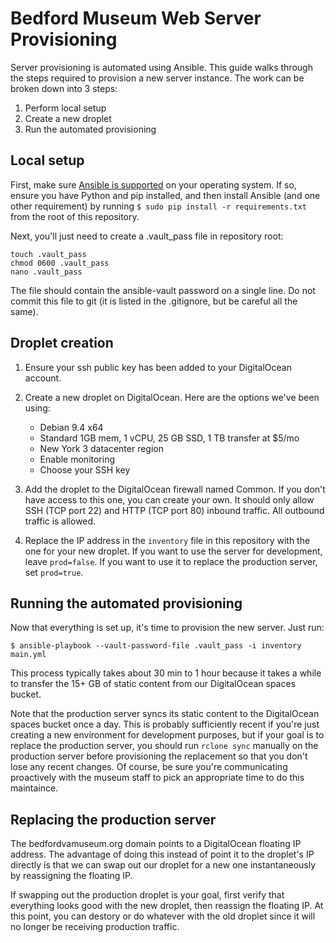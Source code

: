 # Bedford Museum Web Server Provisioning

Server provisioning is automated using Ansible. This guide walks through the steps required to
provision a new server instance. The work can be broken down into 3 steps:

1. Perform local setup
2. Create a new droplet
3. Run the automated provisioning

## Local setup

First, make sure [Ansible is supported](http://docs.ansible.com/ansible/latest/installation_guide/intro_installation.html#control-machine-requirements)
on your operating system. If so, ensure you have Python and pip installed, and then install Ansible
(and one other requirement) by running `$ sudo pip install -r requirements.txt` from the root of
this repository.

Next, you'll just need to create a .vault_pass file in repository root:

    touch .vault_pass
    chmod 0600 .vault_pass
    nano .vault_pass

The file should contain the ansible-vault password on a single line. Do not commit this file to git
(it is listed in the .gitignore, but be careful all the same).

## Droplet creation

1. Ensure your ssh public key has been added to your DigitalOcean account.
2. Create a new droplet on DigitalOcean. Here are the options we've been using:

    - Debian 9.4 x64
    - Standard 1GB mem, 1 vCPU, 25 GB SSD, 1 TB transfer at $5/mo
    - New York 3 datacenter region
    - Enable monitoring
    - Choose your SSH key

3. Add the droplet to the DigitalOcean firewall named Common. If you don't have access to this one,
you can create your own. It should only allow SSH (TCP port 22) and HTTP (TCP port 80) inbound
traffic. All outbound traffic is allowed.
4. Replace the IP address in the `inventory` file in this repository with the one for your new
droplet. If you want to use the server for development, leave `prod=false`. If you want to use it to
replace the production server, set `prod=true`.

## Running the automated provisioning

Now that everything is set up, it's time to provision the new server. Just run:

    $ ansible-playbook --vault-password-file .vault_pass -i inventory main.yml

This process typically takes about 30 min to 1 hour because it takes a while to transfer the 15+ GB
of static content from our DigitalOcean spaces bucket.

Note that the production server syncs its static content to the DigitalOcean spaces bucket once a
day. This is probably sufficiently recent if you're just creating a new environment for development
purposes, but if your goal is to replace the production server, you should run `rclone sync`
manually on the production server before provisioning the replacement so that you don't lose any
recent changes. Of course, be sure you're communicating proactively with the museum staff to pick an
appropriate time to do this maintaince.

## Replacing the production server

The bedfordvamuseum.org domain points to a DigitalOcean floating IP address. The advantage of doing
this instead of point it to the droplet's IP directly is that we can swap out our droplet for a new
one instantaneously by reassigning the floating IP.

If swapping out the production droplet is your goal, first verify that everything looks good with
the new droplet, then reassign the floating IP. At this point, you can destory or do whatever with
the old droplet since it will no longer be receiving production traffic.
